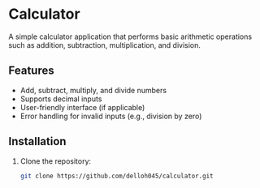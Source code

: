 # Calculator

A simple calculator application that performs basic arithmetic operations such as addition, subtraction, multiplication, and division.

## Features
- Add, subtract, multiply, and divide numbers
- Supports decimal inputs
- User-friendly interface (if applicable)
- Error handling for invalid inputs (e.g., division by zero)

## Installation
1. Clone the repository:
   ```bash
   git clone https://github.com/delloh045/calculator.git
